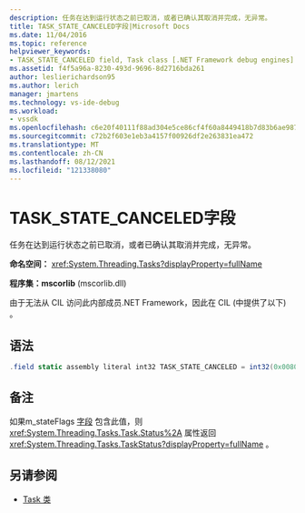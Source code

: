 ```yaml
---
description: 任务在达到运行状态之前已取消，或者已确认其取消并完成，无异常。
title: TASK_STATE_CANCELED字段|Microsoft Docs
ms.date: 11/04/2016
ms.topic: reference
helpviewer_keywords:
- TASK_STATE_CANCELED field, Task class [.NET Framework debug engines]
ms.assetid: f4f5a96a-8230-493d-9696-8d2716bda261
author: leslierichardson95
ms.author: lerich
manager: jmartens
ms.technology: vs-ide-debug
ms.workload:
- vssdk
ms.openlocfilehash: c6e20f40111f88ad304e5ce86cf4f60a8449418b7d83b6ae9879c6598f0c7f0a
ms.sourcegitcommit: c72b2f603e1eb3a4157f00926df2e263831ea472
ms.translationtype: MT
ms.contentlocale: zh-CN
ms.lasthandoff: 08/12/2021
ms.locfileid: "121338080"
---
```

# <a name="task_state_canceled-field"></a>TASK_STATE_CANCELED字段
任务在达到运行状态之前已取消，或者已确认其取消并完成，无异常。

 **命名空间：** <xref:System.Threading.Tasks?displayProperty=fullName>

 **程序集：mscorlib** (mscorlib.dll) 

 由于无法从 CIL 访问此内部成员.NET Framework，因此在 CIL (中提供了以下) 。

## <a name="syntax"></a>语法

```csharp
.field static assembly literal int32 TASK_STATE_CANCELED = int32(0x00800000)
```

## <a name="remarks"></a>备注
 如果m_stateFlags [字段](../../extensibility/debugger/m-stateflags-field.md) 包含此值，则 <xref:System.Threading.Tasks.Task.Status%2A> 属性返回 <xref:System.Threading.Tasks.TaskStatus?displayProperty=fullName> 。

## <a name="see-also"></a>另请参阅
- [Task 类](../../extensibility/debugger/task-class-internal-members.md)
